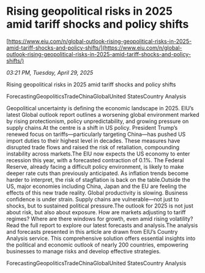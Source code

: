 # Rising geopolitical risks in 2025 amid tariff shocks and policy shifts

[https://www.eiu.com/n/global-outlook-rising-geopolitical-risks-in-2025-amid-tariff-shocks-and-policy-shifts/](https://www.eiu.com/n/global-outlook-rising-geopolitical-risks-in-2025-amid-tariff-shocks-and-policy-shifts/)

*03:21 PM, Tuesday, April 29, 2025*

Rising geopolitical risks in 2025 amid tariff shocks and policy shifts

ForecastingGeopoliticsTradeChinaGlobalUnited StatesCountry Analysis

Geopolitical uncertainty is defining the economic landscape in 2025. EIU’s latest Global outlook report outlines a worsening global environment marked by rising protectionism, policy unpredictability, and growing pressure on supply chains.At the centre is a shift in US policy. President Trump’s renewed focus on tariffs—particularly targeting China—has pushed US import duties to their highest level in decades. These measures have disrupted trade flows and raised the risk of retaliation, compounding instability across markets.The EIU now expects the US economy to enter recession this year, with a forecasted contraction of 0.1%. The Federal Reserve, already facing a difficult policy environment, is likely to make deeper rate cuts than previously anticipated. As inflation trends become harder to interpret, the risk of stagflation is back on the table.Outside the US, major economies including China, Japan and the EU are feeling the effects of this new trade reality. Global productivity is slowing. Business confidence is under strain. Supply chains are vulnerable—not just to shocks, but to sustained political pressure.The outlook for 2025 is not just about risk, but also about exposure. How are markets adjusting to tariff regimes? Where are there windows for growth, even amid rising volatility?Read the full report to explore our latest forecasts and analysis.The analysis and forecasts presented in this article are drawn from EIU’s Country Analysis service. This comprehensive solution offers essential insights into the political and economic outlook of nearly 200 countries, empowering businesses to manage risks and develop effective strategies.

ForecastingGeopoliticsTradeChinaGlobalUnited StatesCountry Analysis

